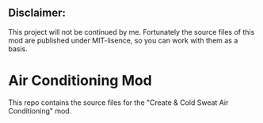 ## Disclaimer:

This project will not be continued by me. Fortunately the source files of this mod are published under MIT-lisence, so you can work with them as a basis.

# Air Conditioning Mod

This repo contains the source files for the "Create & Cold Sweat Air Conditioning" mod.
